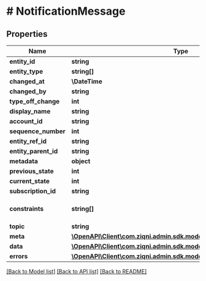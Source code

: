 # # NotificationMessage

## Properties

Name | Type | Description | Notes
------------ | ------------- | ------------- | -------------
**entity_id** | **string** |  | [optional]
**entity_type** | **string[]** |  |
**changed_at** | **\DateTime** |  | [optional]
**changed_by** | **string** |  | [optional]
**type_off_change** | **int** |  | [optional]
**display_name** | **string** |  | [optional]
**account_id** | **string** |  | [optional]
**sequence_number** | **int** |  | [optional]
**entity_ref_id** | **string** |  | [optional]
**entity_parent_id** | **string** |  | [optional]
**metadata** | **object** |  | [optional]
**previous_state** | **int** |  | [optional]
**current_state** | **int** |  | [optional]
**subscription_id** | **string** |  |
**constraints** | **string[]** | Constraints of this subscription like gauranteedDelivery | [optional]
**topic** | **string** | /user/queue/callbacks | [optional]
**meta** | [**\OpenAPI\Client\com.ziqni.admin.sdk.model\MetaBasic**](MetaBasic.md) |  | [optional]
**data** | [**\OpenAPI\Client\com.ziqni.admin.sdk.model\EntityChangeSubscription[]**](EntityChangeSubscription.md) |  | [optional]
**errors** | [**\OpenAPI\Client\com.ziqni.admin.sdk.model\Error[]**](Error.md) |  | [optional]

[[Back to Model list]](../../README.md#models) [[Back to API list]](../../README.md#endpoints) [[Back to README]](../../README.md)
